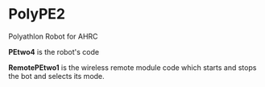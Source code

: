 # PolyPE2
Polyathlon Robot for AHRC

**PEtwo4** 
is the robot's code

**RemotePEtwo1**
is the wireless remote module code which starts and stops the bot and selects its
mode.


